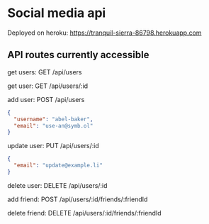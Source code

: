 # Social media api

Deployed on heroku: https://tranquil-sierra-86798.herokuapp.com

## API routes currently accessible

get users: GET /api/users

get user: GET /api/users/:id

add user: POST /api/users
```json
{
  "username": "abel-baker",
  "email": "use-an@symb.ol"
}
```

update user: PUT /api/users/:id
```json
{
  "email": "update@example.li"
}
```

delete user: DELETE /api/users/:id

add friend: POST /api/users/:id/friends/:friendId

delete friend: DELETE /api/users/:id/friends/:friendId
